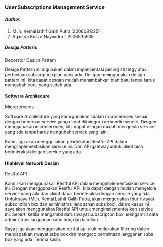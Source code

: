 ### User Subscriptions Management Service
##### Author:
1. Muh. Kemal lathif Galih Putra (2206081225)
2. Agastya Kenzo Nayandra - 2006535905

##### Design Pattern:
Decorator Design Pattern

Design Pattern ini digunakan dalam implementasi pricing strategy atas
perbedaan subscription plan yang ada. Dengan menggunakan design pattern ini, kita dapat dengan mudah menambahkan plan baru tanpa harus mengubah code yang sudah ada.

#### Software Architecure
Microservices

Software Architecture yang kami gunakan adalah microservices sesuai dengan beberapa
service yang dapat dikategorikan sendiri sendiri. Dengan menggunakan microservices, kita dapat dengan mudah mengelola service yang ada tanpa harus mengubah service yang lain.

Kami juga akan menggunakan pendekatan Restful API dalam mengimplementasikan service ini. Dan API gateway untuk client bisa berinteraksi dengan service yang ada.

#### Highlevel Network Design
Restful API

Kami akan menggunakan Restful API dalam mengimplementasikan service ini. 
Dengan menggunakan Restful API, kita dapat dengan mudah mengelola service yang ada dan client dapat berinteraksi dengan service yang ada.
Untuk saya (Muh. Kemal Lathif Galih Putra, akan mengerjakan fitur riwayat subscription box dan administrasi langganan subs box), dalam kasus ini
saya akan menggunakan Restful API untuk mengimplementasikan service ini. Seperti ketika mengambil data riwayat subscription box, mengambil data administrasi langganan subs box, dan lain-lain.

Saya juga akan menggunakan restful api utuk melakukan filtering dalam mendapatkan riwayat subs box dan mengacc permintaan langganan subs box yang ada.
Terima kasih.
